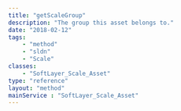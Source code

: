 ```yaml
---
title: "getScaleGroup"
description: "The group this asset belongs to."
date: "2018-02-12"
tags:
    - "method"
    - "sldn"
    - "Scale"
classes:
    - "SoftLayer_Scale_Asset"
type: "reference"
layout: "method"
mainService : "SoftLayer_Scale_Asset"
---
```

